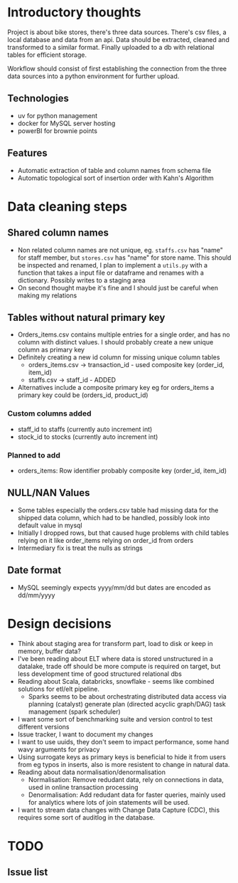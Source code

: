 # Introductory thoughts

Project is about bike stores, there's three data sources. There's csv files, a local database and data from an api. Data should be extracted, cleaned and transformed to a similar format. Finally uploaded to a db with relational tables for efficient storage.

Workflow should consist of first establishing the connection from the three data sources into a python environment for further upload.

## Technologies

* uv for python management
* docker for MySQL server hosting
* powerBI for brownie points

## Features
* Automatic extraction of table and column names from schema file
* Automatic topological sort of insertion order with Kahn's Algorithm

# Data cleaning steps
## Shared column names
* Non related column names are not unique, eg. `staffs.csv` has "name" for staff member, but `stores.csv` has "name" for store name. This should be inspected and renamed, I plan to implement a `utils.py` with a function that takes a input file or dataframe and renames with a dictionary. Possibly writes to a staging area
* On second thought maybe it's fine and I should just be careful when making my relations

## Tables without natural primary key 
* Orders_items.csv contains multiple entries for a single order, and has no column with distinct values. I should probably create a new unique column as primary key 
* Definitely creating a new id column for missing unique column tables
    - orders_items.csv -> transaction_id - used composite key (order_id, item_id)
    - staffs.csv -> staff_id - ADDED
* Alternatives include a composite primary key eg for orders_items a primary key could be (orders_id, product_id)

### Custom columns added
* staff_id to staffs (currently auto increment int)
* stock_id to stocks (currently auto increment int)

### Planned to add
* orders_items: Row identifier probably composite key (order_id, item_id)

## NULL/NAN Values
* Some tables especially the orders.csv table had missing data for the shipped data column, which had to be handled, possibly look into default value in mysql
* Initially I dropped rows, but that caused huge problems with child tables relying on it like order_items relying on order_id from orders
* Intermediary fix is treat the nulls as strings

## Date format
* MySQL seemingly expects yyyy/mm/dd but dates are encoded as dd/mm/yyyy
     

# Design decisions
* Think about staging area for transform part, load to disk or keep in memory, buffer data?
* I've been reading about ELT where data is stored unstructured in a datalake, trade off should be more compute is required on target, but less development time of good structured relational dbs
* Reading about Scala, databricks, snowflake - seems like combined solutions for etl/elt pipeline. 
    - Sparks seems to be about orchestrating distributed data access via planning (catalyst) generate plan (directed acyclic graph/DAG) task management (spark scheduler)
* I want some sort of benchmarking suite and version control to test different versions
* Issue tracker, I want to document my changes
* I want to use uuids, they don't seem to impact performance, some hand wavy arguments for privacy 
* Using surrogate keys as primary keys is beneficial to hide it from users from eg typos in inserts, also is more resistent to change in natural data.
* Reading about data normalisation/denormalisation
    - Normalisation: Remove redudant data, rely on connections in data, used in online transaction processing
    - Denormalisation: Add redudant data for faster queries, mainly used for analytics where lots of join statements will be used.   
* I want to stream data changes with Change Data Capture (CDC), this requires some sort of auditlog in the database.

# TODO 
## Issue list
